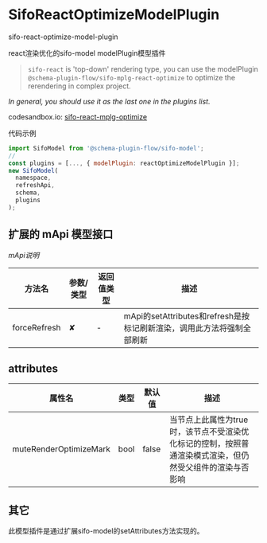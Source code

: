 # SifoReactOptimizeModelPlugin

sifo-react-optimize-model-plugin 

react渲染优化的sifo-model modelPlugin模型插件
> `sifo-react` is 'top-down' rendering type, you can use the modelPlugin  `@schema-plugin-flow/sifo-mplg-react-optimize` to optimize the rerendering in complex project.

*In general, you should use it as the last one in the plugins list.*

codesandbox.io: [sifo-react-mplg-optimize](https://codesandbox.io/s/sifo-react-mplg-optimize-sfmts) 

代码示例

```javascript
import SifoModel from '@schema-plugin-flow/sifo-model';
//
const plugins = [..., { modelPlugin: reactOptimizeModelPlugin }];
new SifoModel(
  namespace,
  refreshApi,
  schema,
  plugins
);
```
## 扩展的 mApi 模型接口

*mApi说明*

| 方法名            | 参数/类型               | 返回值类型             | 描述       |
| ---------------- | -----------------------| --------------------- | ---------------------------------------------------------------------------------------------------|
| forceRefresh     | ✘                      |   -            |    mApi的setAttributes和refresh是按标记刷新渲染，调用此方法将强制全部刷新   |

## attributes

| 属性名            | 类型               | 默认值             | 描述       |
| ---------------- | -----------------------| --------------------- | ---------------------------------------------------------------------------------------------------|
| muteRenderOptimizeMark     | bool            |       false        |    当节点上此属性为true时，该节点不受渲染优化标记的控制，按照普通渲染模式渲染，但仍然受父组件的渲染与否影响   |
 

## 其它
此模型插件是通过扩展sifo-model的setAttributes方法实现的。